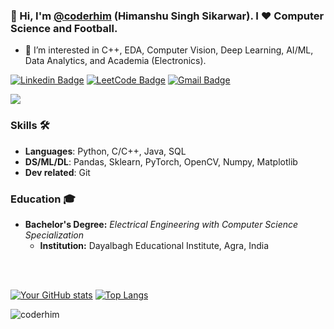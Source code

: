 ### 👋 Hi, I'm [@coderhim](https://github.com/coderhim) (Himanshu Singh Sikarwar). I ❤️ Computer Science and Football.

- 👀 I’m interested in C++, EDA, Computer Vision, Deep Learning, AI/ML, Data Analytics, and Academia (Electronics).
  
[![Linkedin Badge](https://img.shields.io/badge/-coderhim-0e76a8?style=flat-square&logo=Linkedin&logoColor=white&link=https://www.linkedin.com/in/himanshu2singh/)](https://www.linkedin.com/in/himanshu2singh/)
[![LeetCode Badge](https://img.shields.io/badge/LeetCode-coder10him-brightgreen?style=flat-square&logo=leetcode)](https://leetcode.com/coder10him/)
[![Gmail Badge](https://img.shields.io/badge/-himanshusingh3639@gmail.com-c14438?style=flat-square&logo=Gmail&logoColor=white&link=mailto:himanshusingh3639@gmail.com)](mailto:himanshusingh3639@gmail.com)

<!-- ![This is Himanshu Singh Sikarwar](https://i.ibb.co/FmnFhy6/kuso-Cartoon-16360057410673-avatar.jpg)-->
<img src="https://i.imgur.com/F056Hyv.png"/>

### Skills 🛠️
- **Languages**: Python, C/C++, Java, SQL
- **DS/ML/DL**: Pandas, Sklearn, PyTorch, OpenCV, Numpy, Matplotlib
- **Dev related**: Git
  
### Education 🎓
- **Bachelor's Degree:** *Electrical Engineering with Computer Science Specialization*
  - **Institution:** Dayalbagh Educational Institute, Agra, India

<br/><br/>

[![Your GitHub stats](https://github-readme-stats.vercel.app/api?username=coderhim&theme=radical)](https://github.com/coderhim/github-readme-stats)
[![Top Langs](https://github-readme-stats.vercel.app/api/top-langs/?username=coderhim&layout=compact&theme=dark)](https://github.com/coderhim/github-readme-stats)

<p align="left"> <img src="https://komarev.com/ghpvc/?username=coderhim" alt="coderhim"/> </p>

